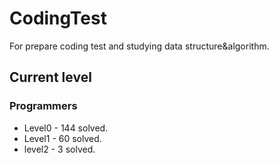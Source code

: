 # CodingTest

For prepare coding test and studying data structure&algorithm.

## Current level

### Programmers

- Level0 - 144 solved.
- Level1 - 60 solved.
- level2 - 3 solved.
